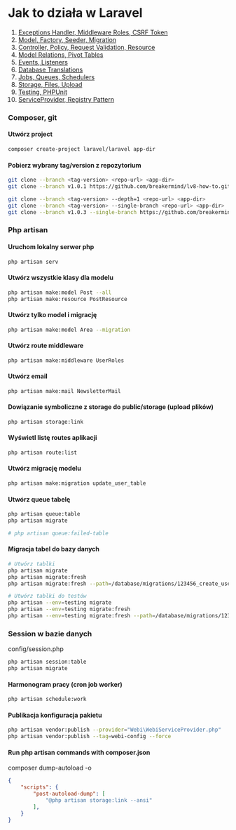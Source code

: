 # Jak to działa w Laravel

1. <a href="https://github.com/breakermind/how/tree/main/p1"> Exceptions Handler, Middleware Roles, CSRF Token </a>
2. <a href="https://github.com/breakermind/how/tree/main/p2"> Model, Factory, Seeder, Migration </a>
3. <a href="https://github.com/breakermind/how/tree/main/p3"> Controller, Policy, Request Validation, Resource </a>
4. <a href="https://github.com/breakermind/how/tree/main/p4"> Model Relations, Pivot Tables </a>
5. <a href="https://github.com/breakermind/how/tree/main/p5"> Events, Listeners </a>
6. <a href="https://github.com/breakermind/how/tree/main/p6"> Database Translations </a>
7. <a href="https://github.com/breakermind/how/tree/main/p7"> Jobs, Queues, Schedulers </a>
8. <a href="https://github.com/breakermind/how/tree/main/p8"> Storage, Files, Upload </a>
9. <a href="https://github.com/breakermind/how/tree/main/p9"> Testing, PHPUnit </a>
10. <a href="https://github.com/breakermind/how/tree/main/p10"> ServiceProvider, Registry Pattern </a>

### Composer, git

#### Utwórz project
```sh
composer create-project laravel/laravel app-dir
```

#### Pobierz wybrany tag/version z repozytorium
```sh
git clone --branch <tag-version> <repo-url> <app-dir>
git clone --branch v1.0.1 https://github.com/breakermind/lv8-how-to.git samples

git clone --branch <tag-version> --depth=1 <repo-url> <app-dir>
git clone --branch <tag-version> --single-branch <repo-url> <app-dir>
git clone --branch v1.0.3 --single-branch https://github.com/breakermind/lv8-how-to.git samples
```

### Php artisan

#### Uruchom lokalny serwer php
```sh
php artisan serv
```

#### Utwórz wszystkie klasy dla modelu
```sh
php artisan make:model Post --all
php artisan make:resource PostResource
```

#### Utwórz tylko model i migrację
```sh
php artisan make:model Area --migration
```

#### Utwórz route middleware
```sh
php artisan make:middleware UserRoles
```

#### Utwórz email
```sh
php artisan make:mail NewsletterMail
```

#### Dowiązanie symboliczne z storage do public/storage (upload plików)
```sh
php artisan storage:link
```

#### Wyświetl listę routes aplikacji
```sh
php artisan route:list
```

#### Utwórz migrację modelu
```sh
php artisan make:migration update_user_table
```

#### Utwórz queue tabelę
```sh
php artisan queue:table
php artisan migrate

# php artisan queue:failed-table
```

#### Migracja tabel do bazy danych
```sh
# Utwórz tablki
php artisan migrate
php artisan migrate:fresh
php artisan migrate:fresh --path=/database/migrations/123456_create_user_table.php --force

# Utwórz tablki do testów
php artisan --env=testing migrate
php artisan --env=testing migrate:fresh
php artisan --env=testing migrate:fresh --path=/database/migrations/123456_create_user_table.php --force
```

### Session w bazie danych
config/session.php
```sh
php artisan session:table
php artisan migrate
```

#### Harmonogram pracy (cron job worker)
```sh
php artisan schedule:work
```

#### Publikacja konfiguracja pakietu
```sh
php artisan vendor:publish --provider="Webi\WebiServiceProvider.php"
php artisan vendor:publish --tag=webi-config --force
```

#### Run php artisan commands with composer.json
composer dump-autoload -o
```json
{
	"scripts": {
		"post-autoload-dump": [
			"@php artisan storage:link --ansi"
		],
	}	
}
